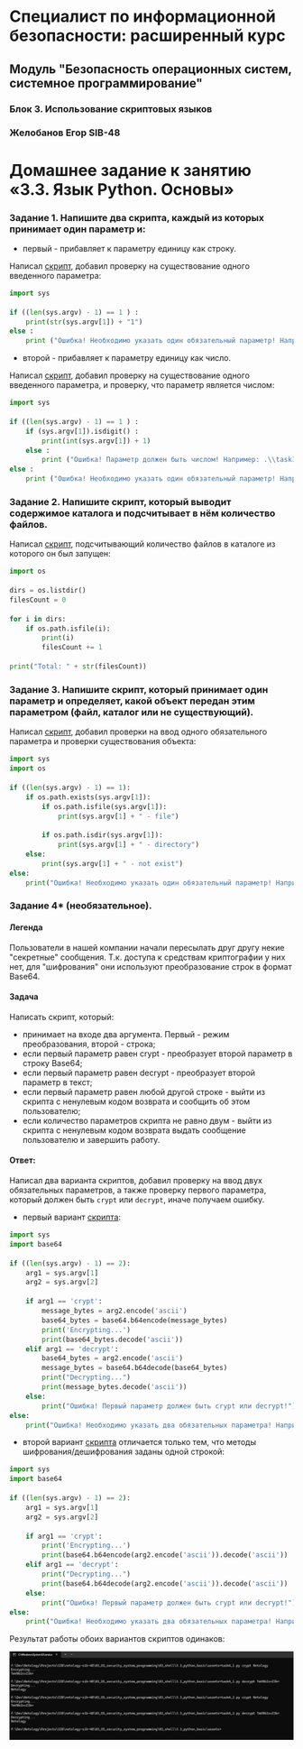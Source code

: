 # Специалист по информационной безопасности: расширенный курс
## Модуль "Безопасность операционных систем, системное программирование"
### Блок 3. Использование скриптовых языков
### Желобанов Егор SIB-48

# Домашнее задание к занятию «3.3. Язык Python. Основы»

### Задание 1. Напишите два скрипта, каждый из которых принимает один параметр и:

* первый - прибавляет к параметру единицу как строку.

Написал [скрипт](assets/task1_1.py), добавил проверку на существование одного введенного параметра:  

```python
import sys

if ((len(sys.argv) - 1) == 1 ) :
    print(str(sys.argv[1]) + "1")
else :
    print ("Ошибка! Необходимо указать один обязательный параметр! Например: .\\task1_1.py 5")
```

* второй - прибавляет к параметру единицу как число.

Написал [скрипт](assets/task1_2.py), добавил проверку на существование одного введенного параметра, и проверку, что параметр является числом:  

```python
import sys

if ((len(sys.argv) - 1) == 1 ) :
    if (sys.argv[1]).isdigit() :
        print(int(sys.argv[1]) + 1)
    else :
        print ("Ошибка! Параметр должен быть числом! Например: .\\task1_2.py 5")
else :
    print ("Ошибка! Необходимо указать один обязательный параметр! Например: .\\task1_2.py 5")
```

### Задание 2. Напишите скрипт, который выводит содержимое каталога и подсчитывает в нём количество файлов.

Написал [скрипт](assets/task2.py), подсчитывающий количество файлов в каталоге из которого он был запущен:  

```python
import os

dirs = os.listdir()
filesCount = 0

for i in dirs:
    if os.path.isfile(i):
        print(i)
        filesCount += 1

print("Total: " + str(filesCount))
```

### Задание 3. Напишите скрипт, который принимает один параметр и определяет, какой объект передан этим параметром (файл, каталог или не существующий).

Написал [скрипт](assets/task3.py), добавил проверки на ввод одного обязательного параметра и проверки существования объекта:  

```python
import sys
import os

if ((len(sys.argv) - 1) == 1):
    if os.path.exists(sys.argv[1]):
        if os.path.isfile(sys.argv[1]):
            print(sys.argv[1] + " - file")

        if os.path.isdir(sys.argv[1]):
            print(sys.argv[1] + " - directory")
    else:
        print(sys.argv[1] + " - not exist")
else:
    print("Ошибка! Необходимо указать один обязательный параметр! Например: .\\task3.py c:\\windows")
```

### Задание 4* (необязательное). 

#### Легенда
Пользователи в нашей компании начали пересылать друг другу некие "секретные" сообщения. Т.к. доступа к средствам криптографии у них нет, для "шифрования" они используют преобразование строк в формат Base64.

#### Задача
Написать скрипт, который:

* принимает на входе два аргумента. Первый - режим преобразования, второй - строка;
* если первый параметр равен crypt - преобразует второй параметр в строку Base64;
* если первый параметр равен decrypt - преобразует второй параметр в текст;
* если первый параметр равен любой другой строке - выйти из скрипта с ненулевым кодом возврата и сообщить об этом пользователю;
* если количество параметров скрипта не равно двум - выйти из скрипта с ненулевым кодом возврата выдать сообщение пользователю и завершить работу.

#### Ответ:

Написал два варианта скриптов, добавил проверку на ввод двух обязательных параметров, а также проверку первого параметра, который должен быть `crypt` или `decrypt`, иначе получаем ошибку.

* первый вариант [скрипта](assets/task4_1.py):  

```python
import sys
import base64

if ((len(sys.argv) - 1) == 2):
    arg1 = sys.argv[1]
    arg2 = sys.argv[2]

    if arg1 == 'crypt':
        message_bytes = arg2.encode('ascii')
        base64_bytes = base64.b64encode(message_bytes)
        print('Encrypting...')
        print(base64_bytes.decode('ascii'))
    elif arg1 == 'decrypt':
        base64_bytes = arg2.encode('ascii')
        message_bytes = base64.b64decode(base64_bytes)
        print("Decrypting...")
        print(message_bytes.decode('ascii'))
    else:
        print("Ошибка! Первый параметр должен быть crypt или decrypt!")
else:
    print("Ошибка! Необходимо указать два обязательных параметра! Например: .\\task4.py crypt text")
```

* второй вариант [скрипта](assets/task4_2.py) отличается только тем, что методы шифрования/дешифрования заданы одной строкой:  

```python
import sys
import base64

if ((len(sys.argv) - 1) == 2):
    arg1 = sys.argv[1]
    arg2 = sys.argv[2]

    if arg1 == 'crypt':
        print('Encrypting...')
        print(base64.b64encode(arg2.encode('ascii')).decode('ascii'))
    elif arg1 == 'decrypt':
        print("Decrypting...")
        print(base64.b64decode(arg2.encode('ascii')).decode('ascii'))
    else:
        print("Ошибка! Первый параметр должен быть crypt или decrypt!")
else:
    print("Ошибка! Необходимо указать два обязательных параметра! Например: .\\task4.py crypt text")
```

Результат работы обоих вариантов скриптов одинаков:

![](assets/task4.jpg)
